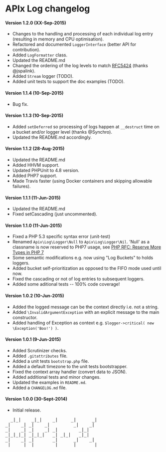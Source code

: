 # APIx Log changelog

#### Version 1.2.0 (XX-Sep-2015)
- Changes to the handling and processing of each individual log entry (resulting in memory and CPU optimisation).
- Refactored and documented `LoggerInterface` (better API for contribution).
- Added `LogFormatter` class.
- Updated the README.md
- Changed the ordering of the log levels to match [RFC5424](http://tools.ietf.org/html/rfc5424#section-6.2.1) (thanks @jspalink).
- Added `Stream` logger (TODO).
- Added unit tests to support the doc examples (TODO).

#### Version 1.1.4 (10-Sep-2015)
- Bug fix.  

#### Version 1.1.3 (10-Sep-2015)
- Added `setDeferred` so processing of logs happen at `__destruct` time on a bucket and/or logger level (thanks @Synchro). 
- Updated the README.md accordingly.

#### Version 1.1.2 (28-Aug-2015)
- Updated the README.md
- Added HHVM support.
- Updated PHPUnit to 4.8 version.
- Added PHP7 support.
- Made Travis faster (using Docker containers and skipping allowable failures).

#### Version 1.1.1 (11-Jun-2015)
- Updated the README.md
- Fixed setCascading (just uncommented).

#### Version 1.1.0 (11-Jun-2015)
- Fixed a PHP 5.3 specific syntax error (unit-test)
- Renamed `Apix\Log\Logger\Null` to `Apix\Log\Logger\Nil`. 'Null' as a classname is now reserved to PHP7 usage, see [PHP RFC: Reserve More Types in PHP 7](https://wiki.php.net/rfc/reserve_more_types_in_php_7)
- Some semantic modifications e.g. now using "Log Buckets" to holds loggers. 
- Added bucket self-prioritization as opposed to the FIFO mode used until now.
- Fixed the cascading or not of log entries to subsequent loggers.
- Added some aditional tests -- 100% code coverage!

#### Version 1.0.2 (10-Jun-2015)
- Added the logged message can be the context directly i.e. not a string. 
- Added `\InvalidArgumentException` with an explicit message to the main constructor.
- Added handling of Exception as context e.g. `$logger->critical( new \Exception('Boo!') )`. 

#### Version 1.0.1 (9-Jun-2015)
- Added Scrutinizer checks.
- Added `.gitattributes` file.
- Added a unit tests `bootstrap.php` file.
- Added a default timezone to the unit tests bootstrapper.
- Fixed the context array handler (convert data to JSON). 
- Added additional tests and minor changes.
- Updated the examples in `README.md`.
- Added a `CHANGELOG.md` file.

#### Version 1.0.0 (30-Sept-2014)
- Initial release.

<pre>
  _|_|    _|_|    _|     _|      _|
_|    _| _|    _|         _|    _|
_|    _| _|    _| _|        _|_|
_|_|_|_| _|_|_|   _| _|_|   _|_|
_|    _| _|       _|      _|    _|
_|    _| _|       _|     _|      _|
</pre>
